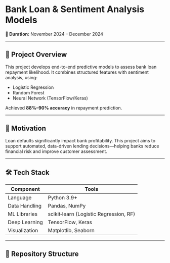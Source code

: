 # Bank Loan & Sentiment Analysis Models

**📅 Duration:** November 2024 – December 2024  

---

## 🎯 Project Overview
This project develops end-to-end predictive models to assess bank loan repayment likelihood. It combines structured features with sentiment analysis, using:

- Logistic Regression  
- Random Forest  
- Neural Network (TensorFlow/Keras)  

Achieved **88%–90% accuracy** in repayment prediction.

---

## 🚀 Motivation
Loan defaults significantly impact bank profitability. This project aims to support automated, data-driven lending decisions—helping banks reduce financial risk and improve customer assessment.

---

## 🛠️ Tech Stack
| Component        | Tools                                          |
|------------------|------------------------------------------------|
| Language         | Python 3.9+                                    |
| Data Handling    | Pandas, NumPy                                 |
| ML Libraries     | scikit‑learn (Logistic Regression, RF)        |
| Deep Learning    | TensorFlow, Keras                             |
| Visualization    | Matplotlib, Seaborn                           |

---

## 📂 Repository Structure

